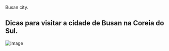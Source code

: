 Busan city.

## Dicas para visitar a cidade de Busan na Coreia do Sul.
 ![image](https://github.com/user-attachments/assets/6f1b4398-d9c5-4237-a085-ece0a202f066)
